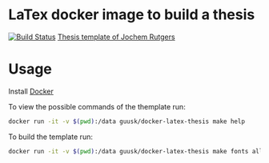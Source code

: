 # LaTex docker image to build a thesis
[![Build Status](https://travis-ci.org/gkuiper/docker-latex-thesis.svg?branch=master)](https://travis-ci.org/gkuiper/docker-latex-thesis)
[Thesis template of Jochem Rutgers](https://sites.google.com/site/jochemrutgers/publications/phd-thesis)

# Usage
Install [Docker](https://www.docker.com/)

To view the possible commands of the themplate run:
```bash
docker run -it -v $(pwd):/data guusk/docker-latex-thesis make help
```

To build the template run:
```bash
docker run -it -v $(pwd):/data guusk/docker-latex-thesis make fonts all
```
